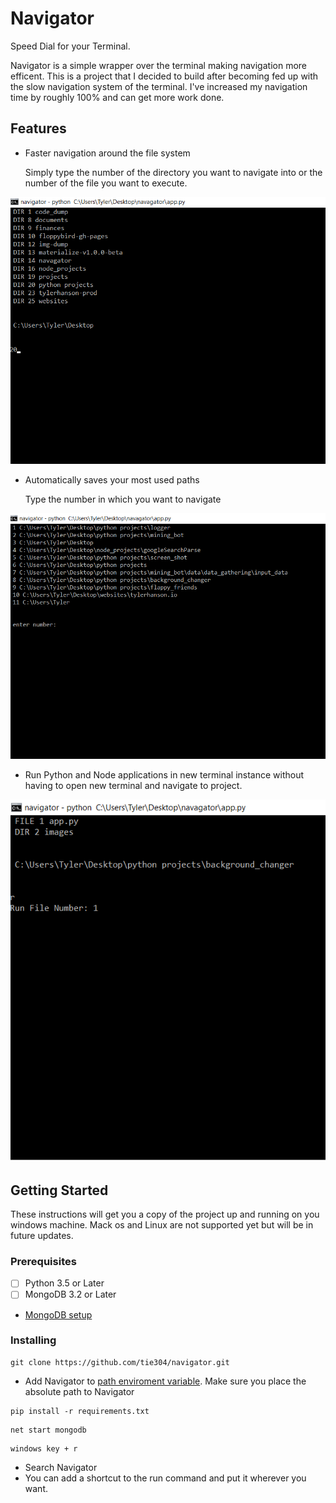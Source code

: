 # Navigator
Speed Dial for your Terminal.

Navigator is a simple wrapper over the terminal making navigation more efficent. This is a project that I decided to build after becoming fed up with the slow navigation system of the terminal.
I've increased my navigation time by roughly 100% and can get more work done.

## Features

* Faster navigation around the file system

  Simply type the number of the directory you want to navigate into or the number of the file you want to execute.


![Alt text](/images/navigator_1.png?raw=true "Optional Title")

* Automatically saves your most used paths

  Type the number in which you want to navigate

![Alt text](/images/navagator_3.png?raw=true "Optional Title")

* Run Python and Node applications in new terminal instance without having to open new terminal and navigate to project.

![Alt text](/images/navagator_4.png?raw=true "Optional Title")



## Getting Started
These instructions will get you a copy of the project up and running on you windows machine. Mack os and Linux are not supported yet but will be in future updates.

### Prerequisites

- [ ] Python 3.5 or Later
- [ ] MongoDB 3.2 or Later
* [MongoDB setup](https://www.youtube.com/watch?v=cYj1AJAU_mk)


### Installing
```
git clone https://github.com/tie304/navigator.git
```

* Add Navigator to [path enviroment variable](https://www.youtube.com/watch?v=7LcDke9rLd0). Make sure you place the absolute path to Navigator

```
pip install -r requirements.txt
```

```
net start mongodb
```

```
windows key + r
```

* Search Navigator
* You can add a shortcut to the run command and put it wherever you want.
